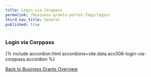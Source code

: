 ```yaml
---
title: Login via Corppass
permalink: /business-grants-portal-faqs/login/
third_nav_title: General
published: true
---
```


### Login via Corppass

{% include accordion.html accordions=site.data.acc006-login-via-corppass.accordion %}

[Back to Business Grants Overview](/business-grants-portal/)